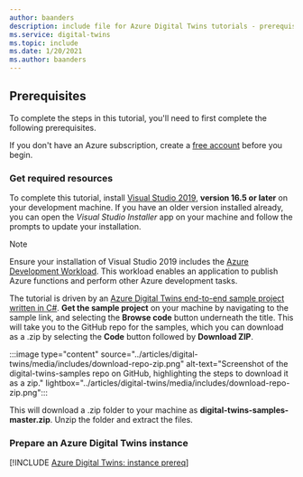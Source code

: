 ```yaml
---
author: baanders
description: include file for Azure Digital Twins tutorials - prerequisites for the sample project
ms.service: digital-twins
ms.topic: include
ms.date: 1/20/2021
ms.author: baanders
---
```


## Prerequisites

To complete the steps in this tutorial, you'll need to first complete the following prerequisites. 

If you don't have an Azure subscription, create a [free account](https://azure.microsoft.com/free/?WT.mc_id=A261C142F) before you begin.

### Get required resources

To complete this tutorial, install [Visual Studio 2019](https://visualstudio.microsoft.com/downloads/), **version 16.5 or later** on your development machine. If you have an older version installed already, you can open the *Visual Studio Installer* app on your machine and follow the prompts to update your installation.

>[!NOTE]
> Ensure your installation of Visual Studio 2019 includes the [Azure Development Workload](/dotnet/azure/configure-visual-studio). This workload enables an application to publish Azure functions and perform other Azure development tasks.

The tutorial is driven by an [Azure Digital Twins end-to-end sample project written in C#](/samples/azure-samples/digital-twins-samples/digital-twins-samples). **Get the sample project** on your machine by navigating to the sample link, and selecting the **Browse code** button underneath the title. This will take you to the GitHub repo for the samples, which you can download as a .zip by selecting the **Code** button followed by **Download ZIP**.

:::image type="content" source="../articles/digital-twins/media/includes/download-repo-zip.png" alt-text="Screenshot of the digital-twins-samples repo on GitHub, highlighting the steps to download it as a zip." lightbox="../articles/digital-twins/media/includes/download-repo-zip.png":::

This will download a .zip folder to your machine as **digital-twins-samples-master.zip**. Unzip the folder and extract the files.

### Prepare an Azure Digital Twins instance

[!INCLUDE [Azure Digital Twins: instance prereq](digital-twins-prereq-instance.md)]
